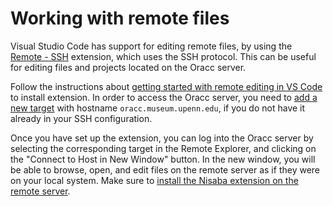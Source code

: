 # Working with remote files

Visual Studio Code has support for editing remote files, by using the [Remote - SSH](https://marketplace.visualstudio.com/items?itemName=ms-vscode-remote.remote-ssh) extension, which uses the SSH protocol.
This can be useful for editing files and projects located on the Oracc server.

Follow the instructions about [getting started with remote editing in VS Code](https://code.visualstudio.com/docs/remote/ssh#_getting-started) to install extension.
In order to access the Oracc server, you need to [add a new target](https://code.visualstudio.com/docs/remote/ssh#_connect-to-a-remote-host) with hostname `oracc.museum.upenn.edu`, if you do not have it already in your SSH configuration.

Once you have set up the extension, you can log into the Oracc server by selecting the corresponding target in the Remote Explorer, and clicking on the "Connect to Host in New Window" button.
In the new window, you will be able to browse, open, and edit files on the remote server as if they were on your local system.
Make sure to [install the Nisaba extension on the remote server](https://code.visualstudio.com/docs/remote/ssh#_working-with-local-tools).
